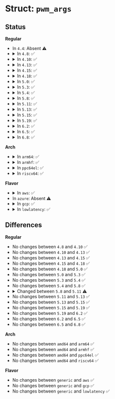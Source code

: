 # Struct: <code>pwm_args</code>

## Status
<b>Regular</b>
<ul>
<li>
In <code>4.4</code>: Absent ⚠️
</li>
<li>
<details>
<summary>In <code>4.8</code>: ✅</summary>

```c
struct pwm_args {
    unsigned int period;
    enum pwm_polarity polarity;
};
```
</details>
</li>
<li>
<details>
<summary>In <code>4.10</code>: ✅</summary>

```c
struct pwm_args {
    unsigned int period;
    enum pwm_polarity polarity;
};
```
</details>
</li>
<li>
<details>
<summary>In <code>4.13</code>: ✅</summary>

```c
struct pwm_args {
    unsigned int period;
    enum pwm_polarity polarity;
};
```
</details>
</li>
<li>
<details>
<summary>In <code>4.15</code>: ✅</summary>

```c
struct pwm_args {
    unsigned int period;
    enum pwm_polarity polarity;
};
```
</details>
</li>
<li>
<details>
<summary>In <code>4.18</code>: ✅</summary>

```c
struct pwm_args {
    unsigned int period;
    enum pwm_polarity polarity;
};
```
</details>
</li>
<li>
<details>
<summary>In <code>5.0</code>: ✅</summary>

```c
struct pwm_args {
    unsigned int period;
    enum pwm_polarity polarity;
};
```
</details>
</li>
<li>
<details>
<summary>In <code>5.3</code>: ✅</summary>

```c
struct pwm_args {
    unsigned int period;
    enum pwm_polarity polarity;
};
```
</details>
</li>
<li>
<details>
<summary>In <code>5.4</code>: ✅</summary>

```c
struct pwm_args {
    unsigned int period;
    enum pwm_polarity polarity;
};
```
</details>
</li>
<li>
<details>
<summary>In <code>5.8</code>: ✅</summary>

```c
struct pwm_args {
    unsigned int period;
    enum pwm_polarity polarity;
};
```
</details>
</li>
<li>
<details>
<summary>In <code>5.11</code>: ✅</summary>

```c
struct pwm_args {
    u64 period;
    enum pwm_polarity polarity;
};
```
</details>
</li>
<li>
<details>
<summary>In <code>5.13</code>: ✅</summary>

```c
struct pwm_args {
    u64 period;
    enum pwm_polarity polarity;
};
```
</details>
</li>
<li>
<details>
<summary>In <code>5.15</code>: ✅</summary>

```c
struct pwm_args {
    u64 period;
    enum pwm_polarity polarity;
};
```
</details>
</li>
<li>
<details>
<summary>In <code>5.19</code>: ✅</summary>

```c
struct pwm_args {
    u64 period;
    enum pwm_polarity polarity;
};
```
</details>
</li>
<li>
<details>
<summary>In <code>6.2</code>: ✅</summary>

```c
struct pwm_args {
    u64 period;
    enum pwm_polarity polarity;
};
```
</details>
</li>
<li>
<details>
<summary>In <code>6.5</code>: ✅</summary>

```c
struct pwm_args {
    u64 period;
    enum pwm_polarity polarity;
};
```
</details>
</li>
<li>
<details>
<summary>In <code>6.8</code>: ✅</summary>

```c
struct pwm_args {
    u64 period;
    enum pwm_polarity polarity;
};
```
</details>
</li>
</ul>
<b>Arch</b>
<ul>
<li>
<details>
<summary>In <code>arm64</code>: ✅</summary>

```c
struct pwm_args {
    unsigned int period;
    enum pwm_polarity polarity;
};
```
</details>
</li>
<li>
<details>
<summary>In <code>armhf</code>: ✅</summary>

```c
struct pwm_args {
    unsigned int period;
    enum pwm_polarity polarity;
};
```
</details>
</li>
<li>
<details>
<summary>In <code>ppc64el</code>: ✅</summary>

```c
struct pwm_args {
    unsigned int period;
    enum pwm_polarity polarity;
};
```
</details>
</li>
<li>
<details>
<summary>In <code>riscv64</code>: ✅</summary>

```c
struct pwm_args {
    unsigned int period;
    enum pwm_polarity polarity;
};
```
</details>
</li>
</ul>
<b>Flavor</b>
<ul>
<li>
<details>
<summary>In <code>aws</code>: ✅</summary>

```c
struct pwm_args {
    unsigned int period;
    enum pwm_polarity polarity;
};
```
</details>
</li>
<li>
In <code>azure</code>: Absent ⚠️
</li>
<li>
<details>
<summary>In <code>gcp</code>: ✅</summary>

```c
struct pwm_args {
    unsigned int period;
    enum pwm_polarity polarity;
};
```
</details>
</li>
<li>
<details>
<summary>In <code>lowlatency</code>: ✅</summary>

```c
struct pwm_args {
    unsigned int period;
    enum pwm_polarity polarity;
};
```
</details>
</li>
</ul>

## Differences
<b>Regular</b>
<ul>
<li>
No changes between <code>4.8</code> and <code>4.10</code> ✅
</li>
<li>
No changes between <code>4.10</code> and <code>4.13</code> ✅
</li>
<li>
No changes between <code>4.13</code> and <code>4.15</code> ✅
</li>
<li>
No changes between <code>4.15</code> and <code>4.18</code> ✅
</li>
<li>
No changes between <code>4.18</code> and <code>5.0</code> ✅
</li>
<li>
No changes between <code>5.0</code> and <code>5.3</code> ✅
</li>
<li>
No changes between <code>5.3</code> and <code>5.4</code> ✅
</li>
<li>
No changes between <code>5.4</code> and <code>5.8</code> ✅
</li>
<li>
<details>
<summary>Changed between <code>5.8</code> and <code>5.11</code> ⚠️</summary>
<ul>
<li>
<b>Field type changed. </b>
<code>unsigned int period</code> ➡️ <code>u64 period</code>
</li>
</ul>
</details>
</li>
<li>
No changes between <code>5.11</code> and <code>5.13</code> ✅
</li>
<li>
No changes between <code>5.13</code> and <code>5.15</code> ✅
</li>
<li>
No changes between <code>5.15</code> and <code>5.19</code> ✅
</li>
<li>
No changes between <code>5.19</code> and <code>6.2</code> ✅
</li>
<li>
No changes between <code>6.2</code> and <code>6.5</code> ✅
</li>
<li>
No changes between <code>6.5</code> and <code>6.8</code> ✅
</li>
</ul>
<b>Arch</b>
<ul>
<li>
No changes between <code>amd64</code> and <code>arm64</code> ✅
</li>
<li>
No changes between <code>amd64</code> and <code>armhf</code> ✅
</li>
<li>
No changes between <code>amd64</code> and <code>ppc64el</code> ✅
</li>
<li>
No changes between <code>amd64</code> and <code>riscv64</code> ✅
</li>
</ul>
<b>Flavor</b>
<ul>
<li>
No changes between <code>generic</code> and <code>aws</code> ✅
</li>
<li>
No changes between <code>generic</code> and <code>gcp</code> ✅
</li>
<li>
No changes between <code>generic</code> and <code>lowlatency</code> ✅
</li>
</ul>
